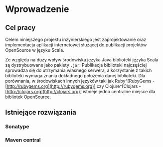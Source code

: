 # Wprowadzenie

## Cel pracy ##

Celem niniejszego projektu inżynierskiego jest zaprojektowanie oraz implementacja aplikacji internetowej służącej do publikacji projektów OpenSource w języku Scala.





Ze względu na duży wpływ środowiska języka Java biblioteki języka Scala są dystrybuowane jako pakiety `.jar`. Publikacja biblioteki najczęściej sprowadza się do utrzymania własnego serwera, a korzystanie z takich biblioteki wymaga znania dokładnego położenia danej biblioteki. Dla porównania, w środowiskach innych języków taki jak Ruby^[RubyGems - [http://rubygems.org](http://rubygems.org)] czy Clojure^[Clojars - [http://clojars.org](http://clojars.org)] istnieje jedno centralne miejsce dla bibliotek OpenSource.

## Istniejące rozwiązania ##

### Sonatype

### Maven central
